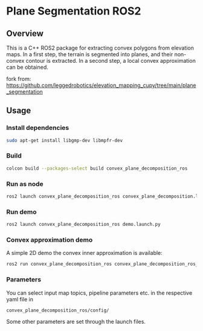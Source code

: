 # Plane Segmentation ROS2
## Overview
This is a C++ ROS2 package for extracting convex polygons from elevation maps.
In a first step, the terrain is segmented into planes, and their non-convex contour is extracted.
In a second step, a local convex approximation can be obtained.

fork from: https://github.com/leggedrobotics/elevation_mapping_cupy/tree/main/plane_segmentation

## Usage

### Install dependencies
```bash
sudo apt-get install libgmp-dev libmpfr-dev
```

### Build
```bash
colcon build --packages-select build convex_plane_decomposition_ros
```

### Run as node
```bash
ros2 launch convex_plane_decomposition_ros convex_plane_decomposition.launch.py
```

### Run demo
```bash
ros2 launch convex_plane_decomposition_ros demo.launch.py
```

### Convex approximation demo
A simple 2D demo the convex inner approximation is available:
```bash
ros2 run convex_plane_decomposition_ros convex_plane_decomposition_ros_TestShapeGrowing
```

### Parameters
You can select input map topics, pipeline parameters etc. in the respective yaml file in
```bash
convex_plane_decomposition_ros/config/
```
Some other parameters are set through the launch files.
